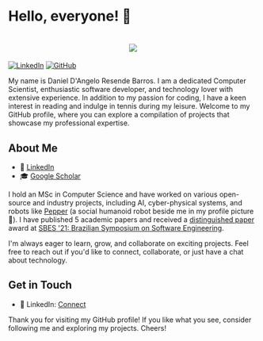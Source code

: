 <!--
- 👋 Hi, I’m @dbarros1979
- 👀 I’m interested in ...
- 🌱 I’m currently learning ...
- 💞️ I’m looking to collaborate on ...
- 📫 How to reach me ...
-->
<!---
dbarros1979/dbarros1979 is a ✨ special ✨ repository because its `README.md` (this file) appears on your GitHub profile.
You can click the Preview link to take a look at your changes.
--->

# Hello, everyone! 👋

<h1 align="center">
  <a href="https://git.io/typing-svg">
    <img src="https://readme-typing-svg.herokuapp.com/?lines=Hello, everyone! 👋;My+name+is+Daniel+;Welcome!&center=true&size=30">
  </a>
</h1>

[![LinkedIn](https://img.shields.io/badge/LinkedIn-Connect-blue)](https://www.linkedin.com/in/ddangelorb/)
[![GitHub](https://img.shields.io/badge/GitHub-Follow-brightgreen)](https://github.com/dbarros1979)

My name is Daniel D'Angelo Resende Barros. I am a dedicated Computer Scientist, enthusiastic software developer, and technology lover with extensive experience. In addition to my passion for coding, I have a keen interest in reading and indulge in tennis during my leisure. Welcome to my GitHub profile, where you can explore a compilation of projects that showcase my professional expertise.

## About Me

- 💼 [LinkedIn](https://www.linkedin.com/in/ddangelorb/)
- 🎓 [Google Scholar](https://scholar.google.com/citations?user=hywBbNoAAAAJ)
<!--
- 📝 [Resume/CV](https://your-resume-link.com)
- 🌐 [Portfolio Website](https://your-portfolio-link.com)
-->

I hold an MSc in Computer Science and have worked on various open-source and industry projects, including AI, cyber-physical systems, and robots like [Pepper](https://www.aldebaran.com/en/pepper) (a social humanoid robot beside me in my profile picture :robot:). I have published 5 academic papers and received a [distinguished paper](https://dl.acm.org/doi/abs/10.1145/3474624.3474627) award at [SBES '21: Brazilian Symposium on Software Engineering](https://dl.acm.org/doi/proceedings/10.1145/3474624).

I'm always eager to learn, grow, and collaborate on exciting projects. Feel free to reach out if you'd like to connect, collaborate, or just have a chat about technology.

<!-- 
## My Projects

Here are some of the projects I've been actively involved in:

### My Own Projects

#### Project 1 - Project Name

- **Description:** Briefly describe the purpose and goals of the project.
- **GitHub Repo:** [Link](https://github.com/dbarros1979/project1)
- **Demo:** [Link](https://project1-demo-link.com)
- **Technologies:** List the technologies used in the project.

![Project 1 Screenshot](project1-screenshot.png)

#### Project 2 - Project Name

- **Description:** Briefly describe the purpose and goals of the project.
- **GitHub Repo:** [Link](https://github.com/dbarros1979/project2)
- **Demo:** [Link](https://project2-demo-link.com)
- **Technologies:** List the technologies used in the project.

![Project 2 Screenshot](project2-screenshot.png)

### Genesis Community Success Projects

#### Genesis Project 1 - Project Name

- **Description:** Briefly describe the purpose and goals of the project hosted under the Genesis Community Success organization.
- **GitHub Repo:** [Link](https://github.com/genesiscommunitysuccess/project1)
- **Demo:** [Link](https://genesiscommunitysuccess-project1-demo-link.com)
- **Technologies:** List the technologies used in the project.

![Genesis Project 1 Screenshot](genesis-project1-screenshot.png)

#### Genesis Project 2 - Project Name

- **Description:** Briefly describe the purpose and goals of the project hosted under the Genesis Community Success organization.
- **GitHub Repo:** [Link](https://github.com/genesiscommunitysuccess/project2)
- **Demo:** [Link](https://genesiscommunitysuccess-project2-demo-link.com)
- **Technologies:** List the technologies used in the project.

![Genesis Project 2 Screenshot](genesis-project2-screenshot.png)

### GenesisLCAP Projects

#### GenesisLCAP Project 1 - Project Name

- **Description:** Briefly describe the purpose and goals of the project hosted under the GenesisLCAP organization.
- **GitHub Repo:** [Link](https://github.com/genesislcap/project1)
- **Demo:** [Link](https://genesislcap-project1-demo-link.com)
- **Technologies:** List the technologies used in the project.

![GenesisLCAP Project 1 Screenshot](genesislcap-project1-screenshot.png)

#### GenesisLCAP Project 2 - Project Name

- **Description:** Briefly describe the purpose and goals of the project hosted under the GenesisLCAP organization.
- **GitHub Repo:** [Link](https://github.com/genesislcap/project2)
- **Demo:** [Link](https://genesislcap-project2-demo-link.com)
- **Technologies:** List the technologies used in the project.

![GenesisLCAP Project 2 Screenshot](genesislcap-project2-screenshot.png)

### GitHub Achievements

I'm proud to have achieved several milestones on GitHub, including:

- [GitHub Stars](https://docs.github.com/en/account-and-profile/managing-subscriptions-and-notifications-on-github/about-stars)
- [GitHub Forks](https://docs.github.com/en/account-and-profile/managing-subscriptions-and-notifications-on-github/about-stars)
- [GitHub Contributions](https://docs.github.com/en/account-and-profile/managing-subscriptions-and-notifications-on-github/about-stars)

Feel free to explore these projects, and if you have any questions or would like to collaborate on any of them, don't hesitate to reach out. Let's build amazing things together!
-->

## Get in Touch

<!--
- 📧 Email: your@email.com
- 🐦 Twitter: [@yourtwitterhandle](https://twitter.com/yourtwitterhandle)
-->
- 💬 LinkedIn: [Connect](https://www.linkedin.com/in/ddangelorb/)

Thank you for visiting my GitHub profile! If you like what you see, consider following me and exploring my projects. Cheers!
